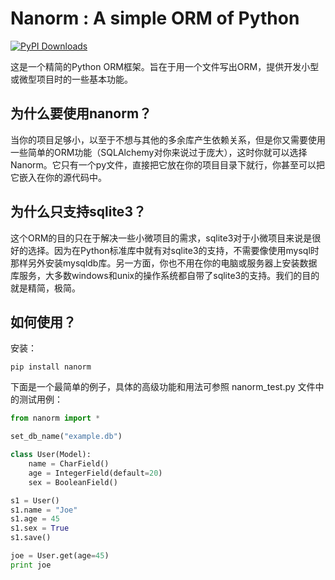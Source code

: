 Nanorm : A simple ORM of Python
=========================================


[![PyPI Downloads](https://pypistats.com/badge/nanorm.png)](https://pypistats.com/package/nanorm)


这是一个精简的Python ORM框架。旨在于用一个文件写出ORM，提供开发小型或微型项目时的一些基本功能。


为什么要使用nanorm？
-------------------
当你的项目足够小，以至于不想与其他的多余库产生依赖关系，但是你又需要使用一些简单的ORM功能（SQLAlchemy对你来说过于庞大），这时你就可以选择Nanorm。它只有一个py文件，直接把它放在你的项目目录下就行，你甚至可以把它嵌入在你的源代码中。


为什么只支持sqlite3？
--------------------
这个ORM的目的只在于解决一些小微项目的需求，sqlite3对于小微项目来说是很好的选择。因为在Python标准库中就有对sqlite3的支持，不需要像使用mysql时那样另外安装mysqldb库。另一方面，你也不用在你的电脑或服务器上安装数据库服务，大多数windows和unix的操作系统都自带了sqlite3的支持。我们的目的就是精简，极简。


如何使用？
---------
安装：
```
pip install nanorm
```

下面是一个最简单的例子，具体的高级功能和用法可参照 nanorm_test.py 文件中的测试用例：

```python
from nanorm import *

set_db_name("example.db")

class User(Model):
    name = CharField()
    age = IntegerField(default=20)
    sex = BooleanField()

s1 = User()
s1.name = "Joe"
s1.age = 45
s1.sex = True
s1.save()

joe = User.get(age=45)
print joe

```



